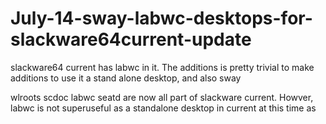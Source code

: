# July-14-sway-labwc-desktops-for-slackware64current-update
slackware64  current has labwc in it. The additions is pretty trivial to make additions to use it  a stand alone desktop, and also sway

wlroots scdoc labwc seatd are now all part of slackware current. Howver, labwc is not superuseful as a standalone desktop in current at this time as 
